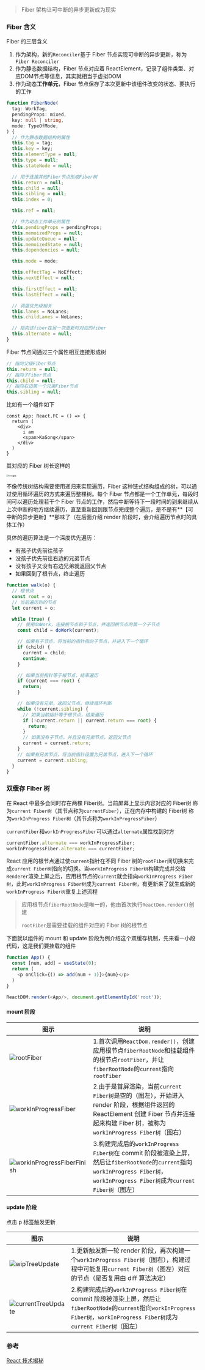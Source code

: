 > Fiber 架构让可中断的异步更新成为现实

### Fiber 含义

Fiber 的三层含义

1. 作为架构，新的`Reconciler`基于 Fiber 节点实现可中断的异步更新，称为`Fiber Reconciler`
2. 作为静态数据结构，Fiber 节点对应着 ReactElement，记录了组件类型、对应DOM节点等信息，其实就相当于虚拟DOM
3. 作为动态**工作单元**，Fiber 节点保存了本次更新中该组件改变的状态、要执行的工作

```typescript
function FiberNode(
  tag: WorkTag,
  pendingProps: mixed,
  key: null | string,
  mode: TypeOfMode,
) {
  // 作为静态数据结构的属性
  this.tag = tag;
  this.key = key;
  this.elementType = null;
  this.type = null;
  this.stateNode = null;

  // 用于连接其他Fiber节点形成Fiber树
  this.return = null;
  this.child = null;
  this.sibling = null;
  this.index = 0;

  this.ref = null;

  // 作为动态工作单元的属性
  this.pendingProps = pendingProps;
  this.memoizedProps = null;
  this.updateQueue = null;
  this.memoizedState = null;
  this.dependencies = null;

  this.mode = mode;

  this.effectTag = NoEffect;
  this.nextEffect = null;

  this.firstEffect = null;
  this.lastEffect = null;

  // 调度优先级相关
  this.lanes = NoLanes;
  this.childLanes = NoLanes;

  // 指向该fiber在另一次更新时对应的fiber
  this.alternate = null;
}
```

Fiber 节点间通过三个属性相互连接形成树

```typescript
// 指向父级Fiber节点
this.return = null;
// 指向子Fiber节点
this.child = null;
// 指向右边第一个兄弟Fiber节点
this.sibling = null;
```

比如有一个组件如下

```tsx
const App: React.FC = () => {
  return (
    <div>
      i am
      <span>KaSong</span>
    </div>
  )
}
```

其对应的 Fiber 树长这样的

<img src="react-fiber.assets/fiber.png" alt="Fiber架构" style="zoom:33%;" />

不像传统树结构需要使用递归来实现遍历，Fiber 这种链式结构组成的树，可以通过使用循环遍历的方式来遍历整棵树。每个 Fiber 节点都是一个工作单元，每段时间可以遍历处理若干个 Fiber 节点的工作，然后中断等待下一段时间的到来继续从上次中断的地方继续遍历，直至重新回到跟节点完成整个遍历，是不是有**【可中断的异步更新】**那味了（在后面介绍 render 阶段时，会介绍遍历节点时的具体工作）

具体的遍历算法是一个深度优先遍历：

- 有孩子优先前往孩子
- 没孩子优先前往右边的兄弟节点
- 没有孩子又没有右边兄弟就返回父节点
- 如果回到了根节点，终止遍历

```typescript
function walk(o) {
  // 根节点
  const root = o;
  // 当前遍历到的节点
  let current = o;

  while (true) {
    // 使用doWork，连接根节点和子节点，并返回根节点的第一个子节点
    const child = doWork(current);

    // 如果有子节点，将当前的指针指向子节点，并进入下一个循环
    if (child) {
      current = child;
      continue;
    }

    // 如果当前指针等于根节点，结束遍历
    if (current === root) {
      return;
    }

    // 如果没有兄弟，返回父节点，继续循环判断
    while (!current.sibling) {
      // 如果当前指针等于根节点，结束遍历
      if (!current.return || current.return === root) {
        return;
      }
      // 如果没有子节点，并且没有兄弟节点，返回父节点
      current = current.return;
    }
    // 如果有兄弟节点，将当前指针设置为兄弟节点，进入下一个循环
    current = current.sibling;
  }
}
```

### 双缓存 Fiber 树

在 React 中最多会同时存在两棵 Fiber树。当前屏幕上显示内容对应的 Fiber树 称为`current Fiber树`（其节点称为`currentFiber`），正在内存中构建的 Fiber树 称为`workInProgress Fiber树`（其节点称为`workInProgressFiber`）

`currentFiber`和`workInProgressFiber`可以通过`alternate`属性找到对方

```typescript
currentFiber.alternate === workInProgressFiber;
workInProgressFiber.alternate === currentFiber;
```

React 应用的根节点通过使`current`指针在不同 Fiber 树的`rootFiber`间切换来完成`current Fiber树`指向的切换。当`workInProgress Fiber树`构建完成并交给`Renderer`渲染上屏之后，应用根节点的`current`就会指向`workInProgress Fiber树`，此时`workInProgress Fiber树`成为`current Fiber树`，有更新来了就生成新的`workInProgress Fiber树`重复上述流程

> 应用根节点`fiberRootNode`是唯一的，他由首次执行`ReactDom.render()`创建
>
> `rootFiber`是需要挂载的组件对应的 Fiber 树的根节点

下面就以组件的 mount 和 update 阶段为例介绍这个双缓存机制，先来看一小段代码，这是我们要挂载的组件

```typescript
function App() {
  const [num, add] = useState(0);
  return (
    <p onClick={() => add(num + 1)}>{num}</p>
  )
}

ReactDOM.render(<App/>, document.getElementById('root'));
```

#### mount 阶段

| 图示                                                         | 说明                                                         |
| ------------------------------------------------------------ | ------------------------------------------------------------ |
| <img src="react-fiber.assets/rootfiber-20220701152618767.png" alt="rootFiber" style="zoom:100%;" /> | 1.首次调用`ReactDom.render()`，创建应用根节点`fiberRootNode`和挂载组件的根节点`rootFiber`，并让`fiberRootNode`的`current`指向`rootFiber` |
| <img src="react-fiber.assets/workInProgressFiber-20220701152636546.png" alt="workInProgressFiber" style="zoom:100%;" /> | 2.由于是首屏渲染，当前`current Fiber树`是空的（图左），开始进入 render 阶段，根据组件返回的 ReactElement 创建 Fiber 节点并连接起来构建 Fiber 树，被称为`workInProgress Fiber树`（图右） |
| <img src="react-fiber.assets/wipTreeFinish-20220701152650289.png" alt="workInProgressFiberFinish" style="zoom:100%;" /> | 3.构建完成后的`workInProgress Fiber树`在 commit 阶段被渲染上屏，然后让`fiberRootNode`的`current`指向`workInProgress Fiber树`，`workInProgress Fiber树`成为`current Fiber树`（图左） |

#### update 阶段

点击 p 标签触发更新

| 图示                                                         | 说明                                                         |
| ------------------------------------------------------------ | ------------------------------------------------------------ |
| <img src="react-fiber.assets/wipTreeUpdate.png" alt="wipTreeUpdate" style="zoom:100%;" /> | 1.更新触发新一轮 render 阶段，再次构建一个`workInProgress Fiber树`（图右），构建过程中可能复用`current Fiber树`（图左）对应的节点（是否复用由 diff 算法决定） |
| <img src="react-fiber.assets/currentTreeUpdate.png" alt="currentTreeUpdate" style="zoom:100%;" /> | 2.构建完成后的`workInProgress Fiber树`在 commit 阶段被渲染上屏，然后让`fiberRootNode`的`current`指向`workInProgress Fiber树`，`workInProgress Fiber树`成为`current Fiber树`（图左） |

### 参考

[React 技术揭秘](https://react.iamkasong.com/process/fiber.html)
